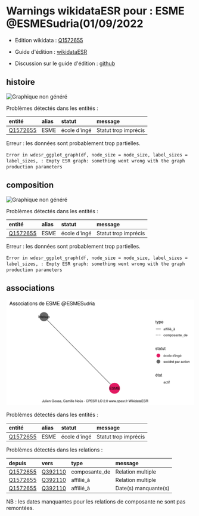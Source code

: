 Warnings wikidataESR pour : ESME @ESMESudria(01/09/2022
================

- Edition wikidata : [Q1572655](https://www.wikidata.org/wiki/Q1572655)
- Guide d'édition : [wikidataESR](https://github.com/cpesr/wikidataESR/)

- Discussion sur le guide d'édition : [github](https://github.com/cpesr/wikidataESR/issues)



## histoire 

![Graphique non généré](Q1572655-histoire.png) 

Problèmes détectés dans les entités :

|entité                                             |alias |statut       |message              |
|:--------------------------------------------------|:-----|:------------|:--------------------|
|[Q1572655](https://www.wikidata.org/wiki/Q1572655) |ESME  |école d'ingé |Statut trop imprécis |

 


Erreur : les données sont probablement trop partielles.
```
Error in wdesr_ggplot_graph(df, node_size = node_size, label_sizes = label_sizes, : Empty ESR graph: something went wrong with the graph production parameters

``` 



## composition 

![Graphique non généré](Q1572655-composition.png) 

Problèmes détectés dans les entités :

|entité                                             |alias |statut       |message              |
|:--------------------------------------------------|:-----|:------------|:--------------------|
|[Q1572655](https://www.wikidata.org/wiki/Q1572655) |ESME  |école d'ingé |Statut trop imprécis |

 


Erreur : les données sont probablement trop partielles.
```
Error in wdesr_ggplot_graph(df, node_size = node_size, label_sizes = label_sizes, : Empty ESR graph: something went wrong with the graph production parameters

``` 



## associations 

![Graphique non généré](Q1572655-associations.png) 

Problèmes détectés dans les entités :

|entité                                             |alias |statut       |message              |
|:--------------------------------------------------|:-----|:------------|:--------------------|
|[Q1572655](https://www.wikidata.org/wiki/Q1572655) |ESME  |école d'ingé |Statut trop imprécis |

Problèmes détectés dans les relations :

|depuis                                             |vers                                             |type          |message              |
|:--------------------------------------------------|:------------------------------------------------|:-------------|:--------------------|
|[Q1572655](https://www.wikidata.org/wiki/Q1572655) |[Q392110](https://www.wikidata.org/wiki/Q392110) |composante_de |Relation multiple    |
|[Q1572655](https://www.wikidata.org/wiki/Q1572655) |[Q392110](https://www.wikidata.org/wiki/Q392110) |affilié_à     |Relation multiple    |
|[Q1572655](https://www.wikidata.org/wiki/Q1572655) |[Q392110](https://www.wikidata.org/wiki/Q392110) |affilié_à     |Date(s) manquante(s) |

NB : les dates manquantes pour les relations de composante ne sont pas remontées. 

